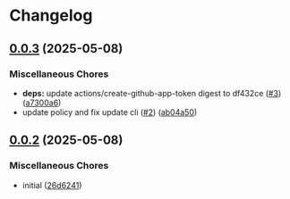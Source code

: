 # Changelog

## [0.0.3](https://github.com/opzkit/terraform-aws-k8s-addons-descheduler/compare/v0.0.2...v0.0.3) (2025-05-08)


### Miscellaneous Chores

* **deps:** update actions/create-github-app-token digest to df432ce ([#3](https://github.com/opzkit/terraform-aws-k8s-addons-descheduler/issues/3)) ([a7300a6](https://github.com/opzkit/terraform-aws-k8s-addons-descheduler/commit/a7300a608c4c4cf2b15b7a3bec3383f8ad4f53b4))
* update policy and fix update cli ([#2](https://github.com/opzkit/terraform-aws-k8s-addons-descheduler/issues/2)) ([ab04a50](https://github.com/opzkit/terraform-aws-k8s-addons-descheduler/commit/ab04a50914c6fe1ca5cf1378827c22c9e8516af8))

## [0.0.2](https://github.com/opzkit/terraform-aws-k8s-addons-descheduler/compare/v0.0.1...v0.0.2) (2025-05-08)


### Miscellaneous Chores

* initial ([26d6241](https://github.com/opzkit/terraform-aws-k8s-addons-descheduler/commit/26d6241dfedc1aefd42b5f3a562ec93df9b98c03))
